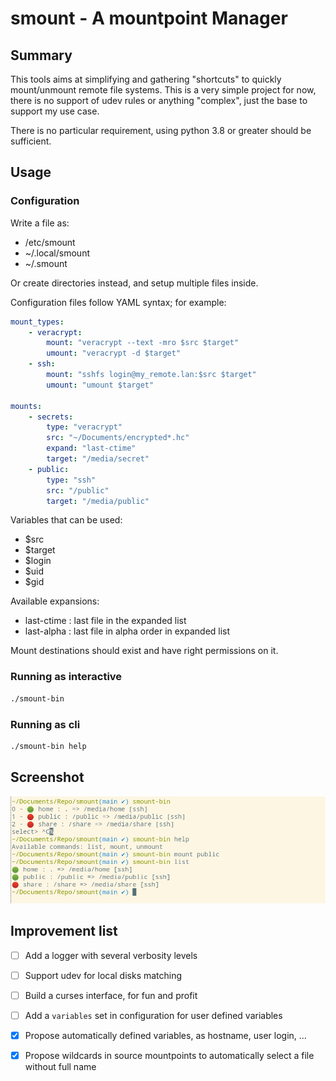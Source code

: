 # smount - A mountpoint Manager

## Summary

This tools aims at simplifying and gathering "shortcuts" to quickly
mount/unmount remote file systems. This is a very simple project for now, there
is no support of udev rules or anything "complex", just the base to support my
use case.

There is no particular requirement, using python 3.8 or greater should be
sufficient.

## Usage

### Configuration

Write a file as:
  - /etc/smount
  - ~/.local/smount
  - ~/.smount

Or create directories instead, and setup multiple files inside.

Configuration files follow YAML syntax; for example:

```yaml
mount_types:
    - veracrypt:
        mount: "veracrypt --text -mro $src $target"
        umount: "veracrypt -d $target"
    - ssh:
        mount: "sshfs login@my_remote.lan:$src $target"
        umount: "umount $target"

mounts:
    - secrets:
        type: "veracrypt"
        src: "~/Documents/encrypted*.hc"
        expand: "last-ctime"
        target: "/media/secret"
    - public:
        type: "ssh"
        src: "/public"
        target: "/media/public"
```

Variables that can be used:
- $src
- $target
- $login
- $uid
- $gid

Available expansions:
- last-ctime : last file in the expanded list
- last-alpha : last file in alpha order in expanded list

Mount destinations should exist and have right permissions on it.

### Running as interactive

```bash
./smount-bin
```

### Running as cli

```bash
./smount-bin help
```

## Screenshot

![Screenshot](https://github.com/lqp1/smount/blob/main/doc/screenshot.png?raw=true)

## Improvement list

- [ ] Add a logger with several verbosity levels
- [ ] Support udev for local disks matching
- [ ] Build a curses interface, for fun and profit
- [ ] Add a `variables` set in configuration for user defined variables
- [X] Propose automatically defined variables, as hostname, user login, ...
- [X] Propose wildcards in source mountpoints to automatically select a file
      without full name


